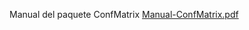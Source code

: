 Manual del paquete ConfMatrix
[Manual-ConfMatrix.pdf](https://github.com/PaolaBarba/PaolaR6Nuevo/files/15469482/Manual-ConfMatrix.pdf)
